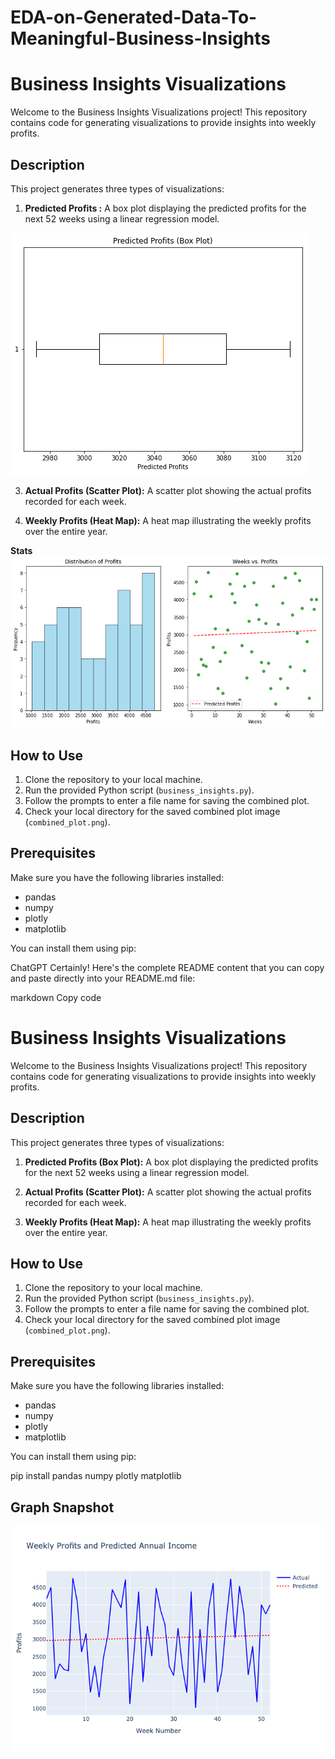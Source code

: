 # EDA-on-Generated-Data-To-Meaningful-Business-Insights

# Business Insights Visualizations

Welcome to the Business Insights Visualizations project! This repository contains code for generating visualizations to provide insights into weekly profits.

## Description

This project generates three types of visualizations:

1. **Predicted Profits :** A box plot displaying the predicted profits for the next 52 weeks using a linear regression model.

 ![Graph Snapshot](box.png)

3. **Actual Profits (Scatter Plot):** A scatter plot showing the actual profits recorded for each week.

4. **Weekly Profits (Heat Map):** A heat map illustrating the weekly profits over the entire year.

**Stats**
 ![Graph Snapshot](stit.png)

## How to Use

1. Clone the repository to your local machine.
2. Run the provided Python script (`business_insights.py`).
3. Follow the prompts to enter a file name for saving the combined plot.
4. Check your local directory for the saved combined plot image (`combined_plot.png`).

## Prerequisites

Make sure you have the following libraries installed:

- pandas
- numpy
- plotly
- matplotlib

You can install them using pip:


ChatGPT
Certainly! Here's the complete README content that you can copy and paste directly into your README.md file:

markdown
Copy code
# Business Insights Visualizations

Welcome to the Business Insights Visualizations project! This repository contains code for generating visualizations to provide insights into weekly profits.

## Description

This project generates three types of visualizations:

1. **Predicted Profits (Box Plot):** A box plot displaying the predicted profits for the next 52 weeks using a linear regression model.

2. **Actual Profits (Scatter Plot):** A scatter plot showing the actual profits recorded for each week.

3. **Weekly Profits (Heat Map):** A heat map illustrating the weekly profits over the entire year.

## How to Use

1. Clone the repository to your local machine.
2. Run the provided Python script (`business_insights.py`).
3. Follow the prompts to enter a file name for saving the combined plot.
4. Check your local directory for the saved combined plot image (`combined_plot.png`).

## Prerequisites

Make sure you have the following libraries installed:

- pandas
- numpy
- plotly
- matplotlib

You can install them using pip:

pip install pandas numpy plotly matplotlib

## Graph Snapshot

![Graph Snapshot](plotData.png)

